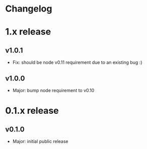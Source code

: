 
Changelog
=========

# 1.x release

## v1.0.1

- Fix: should be node v0.11 requirement due to an existing bug :)

## v1.0.0

- Major: bump node requirement to v0.10


# 0.1.x release

## v0.1.0

- Major: initial public release
